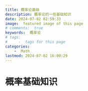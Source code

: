 ```yaml
---
title: 概率论基础
description: 概率论的一些基础知识
date: 2024-07-02 02:59:33
image:  featured image of this page
# comments:  true
keywords:  概率论
# tags:
#     -  tags for this page
categories:
    -  Math
lastmod: 2024-07-02 16:00:29
---
```


# 概率基础知识

